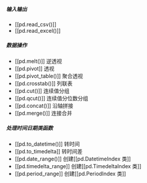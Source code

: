 ##### 输入输出
- [[pd.read_csv()]]
- [[pd.read_excel()]]
##### 数据操作
- [[pd.melt()]]  逆透视
- [[pd.pivot]]  透视
- [[pd.pivot_table()]]  聚合透视
- [[pd.crosstab()]]  列联表
- [[pd.cut()]]  连续值分组
- [[pd.qcut()]]  连续值分位数分组
- [[pd.concat()]]  沿轴拼接
- [[pd.merge()]]  连接合并
##### 处理时间日期类函数
- [[pd.to_datetime()]]  转时间
- [[pd.to_timedelta]]  转时间差
- [[pd.date_range()]]  创建[[pd.DatetimeIndex 类]]
- [[pd.timedelta_range]]  创建[[pd.TimedeltaIndex 类]]
- [[pd.period_range]]  创建[[pd.PeriodIndex 类]]


